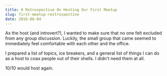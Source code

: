 ```yaml
---
title: A Retrospective On Hosting Our First Meetup
slug: first-meetup-restrospective
date: 2016-06-04
---
```


As the host (and introvert?), I wanted to make sure that no one felt excluded from any group discussion. Luckily, the small group that came seemed to immediately feel comfortable with each other and the office.

I prepared a list of topics, ice breakers, and a general list of things I can do as a host to coax people out of their shells. I didn't need them at all.

10/10 would host again.
